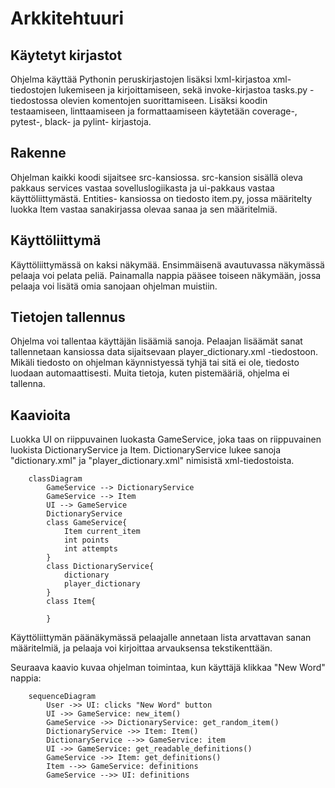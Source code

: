 # Arkkitehtuuri

## Käytetyt kirjastot

Ohjelma käyttää Pythonin peruskirjastojen lisäksi lxml-kirjastoa xml-tiedostojen lukemiseen ja kirjoittamiseen, sekä invoke-kirjastoa tasks.py -tiedostossa olevien komentojen suorittamiseen. Lisäksi koodin testaamiseen, linttaamiseen ja formattaamiseen käytetään coverage-, pytest-, black- ja pylint- kirjastoja.

## Rakenne

Ohjelman kaikki koodi sijaitsee src-kansiossa. src-kansion sisällä oleva pakkaus services vastaa sovelluslogiikasta ja ui-pakkaus vastaa käyttöliittymästä. Entities- kansiossa on tiedosto item.py, jossa määritelty luokka Item vastaa sanakirjassa olevaa sanaa ja sen määritelmiä.

## Käyttöliittymä

Käyttöliittymässä on kaksi näkymää. Ensimmäisenä avautuvassa näkymässä pelaaja voi pelata peliä. Painamalla nappia pääsee toiseen näkymään, jossa pelaaja voi lisätä omia sanojaan ohjelman muistiin.

## Tietojen tallennus

Ohjelma voi tallentaa käyttäjän lisäämiä sanoja. Pelaajan lisäämät sanat tallennetaan kansiossa data sijaitsevaan player_dictionary.xml -tiedostoon. Mikäli tiedosto on ohjelman käynnistyessä tyhjä tai sitä ei ole, tiedosto luodaan automaattisesti. Muita tietoja, kuten pistemääriä, ohjelma ei tallenna.

## Kaavioita

Luokka UI on riippuvainen luokasta GameService, joka taas on riippuvainen luokista DictionaryService ja Item. DictionaryService lukee sanoja "dictionary.xml" ja "player_dictionary.xml" nimisistä xml-tiedostoista.


```mermaid
    classDiagram
        GameService --> DictionaryService
        GameService --> Item
        UI --> GameService
        DictionaryService
        class GameService{
            Item current_item
            int points
            int attempts
        }
        class DictionaryService{
            dictionary
            player_dictionary
        }
        class Item{

        }
```
Käyttöliittymän päänäkymässä pelaajalle annetaan lista arvattavan sanan määritelmiä, ja pelaaja voi kirjoittaa arvauksensa tekstikenttään.

Seuraava kaavio kuvaa ohjelman toimintaa, kun käyttäjä klikkaa "New Word" nappia:
```mermaid
    sequenceDiagram
        User ->> UI: clicks "New Word" button
        UI ->> GameService: new_item()
        GameService ->> DictionaryService: get_random_item()
        DictionaryService ->> Item: Item()
        DictionaryService -->> GameService: item
        UI ->> GameService: get_readable_definitions()
        GameService ->> Item: get_definitions()
        Item -->> GameService: definitions
        GameService -->> UI: definitions
        
```
